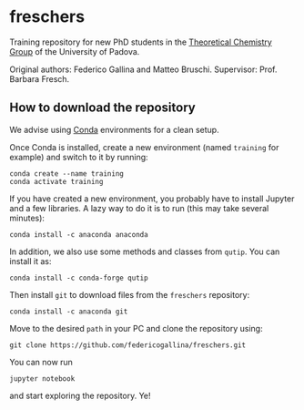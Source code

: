# freschers
Training repository for new PhD students in the [Theoretical Chemistry Group](https://wwwdisc.chimica.unipd.it/theochem/pubblica/) of the University of Padova.

Original authors: Federico Gallina and Matteo Bruschi.
Supervisor: Prof. Barbara Fresch.

## How to download the repository
We advise using [Conda](https://www.anaconda.com/products/individual) environments for a clean setup.

Once Conda is installed, create a new environment (named `training` for example) and switch to it by running:
```
conda create --name training
conda activate training
```

If you have created a new environment, you probably have to install Jupyter and a few libraries.
A lazy way to do it is to run (this may take several minutes):
```
conda install -c anaconda anaconda
```

In addition, we also use some methods and classes from `qutip`.
You can install it as:
```
conda install -c conda-forge qutip
```

Then install `git` to download files from the `freschers` repository:
```
conda install -c anaconda git
```

Move to the desired `path` in your PC and clone the repository using:
```
git clone https://github.com/federicogallina/freschers.git
```

You can now run
```
jupyter notebook
```
and start exploring the repository. Ye!
